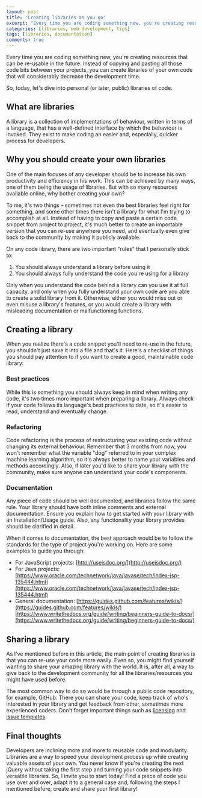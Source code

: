 ```yaml
---
layout: post
title: "Creating libraries as you go"
excerpt: "Every time you are coding something new, you're creating resources that can be re-usable in the future. Instead of copying and pasting all those code bits between your projects, you can create libraries of your own code that will considerably decrease the development time."
categories: [libraries, web development, tips]
tags: [libraries, documentation]
comments: true
---
```


Every time you are coding something new, you&#39;re creating resources that can be re-usable in the future. Instead of copying and pasting all those code bits between your projects, you can create libraries of your own code that will considerably decrease the development time.

So, today, let&#39;s dive into personal (or later, public) libraries of code.

## What are libraries

A library is a collection of implementations of behaviour, written in terms of a language, that has a well-defined interface by which the behaviour is invoked. They exist to make coding an easier and, especially, quicker process for developers.

## Why you should create your own libraries

One of the main focuses of any developer should be to increase his own productivity and efficiency in his work. This can be achieved by many ways, one of them being the usage of libraries. But with so many resources available online, why bother creating your own?

To me, it&#39;s two things – sometimes not even the best libraries feel right for something, and some other times there isn&#39;t a library for what I&#39;m trying to accomplish at all. Instead of having to copy and paste a certain code snippet from project to project, it&#39;s much better to create an importable version that you can re-use anywhere you need, and eventually even give back to the community by making it publicly available.

On any code library, there are two important &quot;rules&quot; that I personally stick to:

1. You should always understand a library before using it
2. You should always fully understand the code you&#39;re using for a library

Only when you understand the code behind a library can you use it at full capacity, and only when you fully understand your own code are you able to create a solid library from it. Otherwise, either you would miss out or even misuse a library&#39;s features, or you would create a library with misleading documentation or malfunctioning functions.

## Creating a library

When you realize there&#39;s a code snippet you&#39;ll need to re-use in the future, you shouldn&#39;t just save it into a file and that&#39;s it. Here&#39;s a checklist of things you should pay attention to if you want to create a good, maintainable code library:

### Best practices

While this is something you should always keep in mind when writing any code, it&#39;s two times more important when preparing a library. Always check if your code follows its language&#39;s best practices to date, so it&#39;s easier to read, understand and eventually change.

### Refactoring

Code refactoring is the process of restructuring your existing code without changing its external behaviour. Remember that 3 months from now, you won&#39;t remember what the variable &quot;dog&quot; referred to in your complex machine learning algorithm, so it&#39;s always better to name your variables and methods accordingly. Also, if later you&#39;d like to share your library with the community, make sure anyone can understand your code&#39;s components.

### Documentation

Any piece of code should be well documented, and libraries follow the same rule. Your library should have both inline comments and external documentation. Ensure you explain how to get started with your library with an Installation/Usage guide. Also, any functionality your library provides should be clarified in detail.

When it comes to documentation, the best approach would be to follow the standards for the type of project you&#39;re working on. Here are some examples to guide you through:

-   For JavaScript projects: [http://usejsdoc.org/](http://usejsdoc.org/)
-   For Java projects: [https://www.oracle.com/technetwork/java/javase/tech/index-jsp-135444.html](https://www.oracle.com/technetwork/java/javase/tech/index-jsp-135444.html)
-   General documentation: [https://guides.github.com/features/wikis/](https://guides.github.com/features/wikis/)[https://www.writethedocs.org/guide/writing/beginners-guide-to-docs/](https://www.writethedocs.org/guide/writing/beginners-guide-to-docs/)

## Sharing a library

As I&#39;ve mentioned before in this article, the main point of creating libraries is that you can re-use your code more easily. Even so, you might find yourself wanting to share your amazing library with the world. It is, after all, a way to give back to the development community for all the libraries/resources you might have used before.

The most common way to do so would be through a public code repository, for example, GitHub. There you can share your code, keep track of who&#39;s interested in your library and get feedback from other, sometimes more experienced coders. Don&#39;t forget important things such as [licensing](https://choosealicense.com/) and [issue templates](https://help.github.com/articles/manually-creating-a-single-issue-template-for-your-repository/).

## Final thoughts

Developers are inclining more and more to reusable code and modularity. Libraries are a way to speed your development process up while creating valuable assets of your own. You never know if you&#39;re creating the next jQuery without taking the first step and turning your code snippets into versatile libraries. So, I invite you to start today! Find a piece of code you use over and over, adapt it to a general case and, following the steps I mentioned before, create and share your first library!
